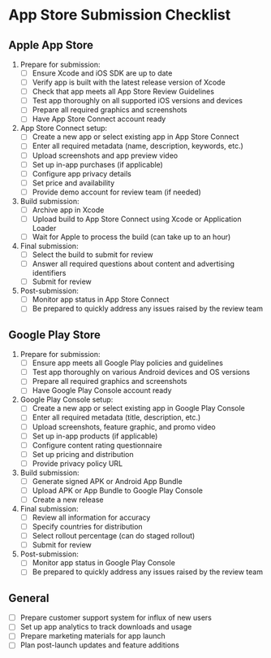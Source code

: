 # App Store Submission Checklist

## Apple App Store

1. Prepare for submission:
   - [ ] Ensure Xcode and iOS SDK are up to date
   - [ ] Verify app is built with the latest release version of Xcode
   - [ ] Check that app meets all App Store Review Guidelines
   - [ ] Test app thoroughly on all supported iOS versions and devices
   - [ ] Prepare all required graphics and screenshots
   - [ ] Have App Store Connect account ready

2. App Store Connect setup:
   - [ ] Create a new app or select existing app in App Store Connect
   - [ ] Enter all required metadata (name, description, keywords, etc.)
   - [ ] Upload screenshots and app preview video
   - [ ] Set up in-app purchases (if applicable)
   - [ ] Configure app privacy details
   - [ ] Set price and availability
   - [ ] Provide demo account for review team (if needed)

3. Build submission:
   - [ ] Archive app in Xcode
   - [ ] Upload build to App Store Connect using Xcode or Application Loader
   - [ ] Wait for Apple to process the build (can take up to an hour)

4. Final submission:
   - [ ] Select the build to submit for review
   - [ ] Answer all required questions about content and advertising identifiers
   - [ ] Submit for review

5. Post-submission:
   - [ ] Monitor app status in App Store Connect
   - [ ] Be prepared to quickly address any issues raised by the review team

## Google Play Store

1. Prepare for submission:
   - [ ] Ensure app meets all Google Play policies and guidelines
   - [ ] Test app thoroughly on various Android devices and OS versions
   - [ ] Prepare all required graphics and screenshots
   - [ ] Have Google Play Console account ready

2. Google Play Console setup:
   - [ ] Create a new app or select existing app in Google Play Console
   - [ ] Enter all required metadata (title, description, etc.)
   - [ ] Upload screenshots, feature graphic, and promo video
   - [ ] Set up in-app products (if applicable)
   - [ ] Configure content rating questionnaire
   - [ ] Set up pricing and distribution
   - [ ] Provide privacy policy URL

3. Build submission:
   - [ ] Generate signed APK or Android App Bundle
   - [ ] Upload APK or App Bundle to Google Play Console
   - [ ] Create a new release

4. Final submission:
   - [ ] Review all information for accuracy
   - [ ] Specify countries for distribution
   - [ ] Select rollout percentage (can do staged rollout)
   - [ ] Submit for review

5. Post-submission:
   - [ ] Monitor app status in Google Play Console
   - [ ] Be prepared to quickly address any issues raised by the review team

## General

- [ ] Prepare customer support system for influx of new users
- [ ] Set up app analytics to track downloads and usage
- [ ] Prepare marketing materials for app launch
- [ ] Plan post-launch updates and feature additions